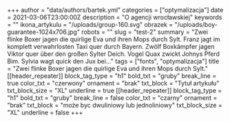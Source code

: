 +++
author = "data/authors/bartek.yml"
categories = ["optymalizacja"]
date = 2021-03-06T23:00:00Z
description = "O agencji wrocławskiej"
keywords = ""
ikona_artykulu = "/uploads/group-160.svg"
obrazek = "/uploads/boy-guarantee-1024x706.jpg"
robots = ""
slug = "test-2"
summary = "Zwei flinke Boxer jagen die quirlige Eva und ihren Mops durch Sylt. Franz jagt im komplett verwahrlosten Taxi quer durch Bayern. Zwölf Boxkämpfer jagen Viktor quer über den großen Sylter Deich. Vogel Quax zwickt Johnys Pferd Bim. Sylvia wagt quick den Jux bei…"
tags = ["fonts", "optymalizacja"]
title = "Zwei flinke Boxer jagen die quirlige Eva und ihren Mops durch Sylt."
[[header_repeater]]
block_tag_type = "h1"
bold_txt = "gruby"
break_line = true
color_txt = "czerwony"
ornament = "brak"
txt_block = "Tytuł artykułu"
txt_block_size = "XL"
underline = true
[[header_repeater]]
block_tag_type = "h1"
bold_txt = "gruby"
break_line = false
color_txt = "czarny"
ornament = "brak"
txt_block = "może byc dwuliniowy lub jednoliniowy"
txt_block_size = "XL"
underline = false
+++

